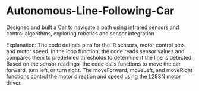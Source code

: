 # Autonomous-Line-Following-Car
Designed and built a Car to navigate a path using infrared sensors and control algorithms, exploring robotics and sensor integration


Explanation: 
            The code defines pins for the IR sensors, motor control pins, and motor speed.
            In the loop function, the code reads sensor values and compares them to predefined thresholds to determine if the line is detected.
            Based on the sensor readings, the code calls functions to move the car forward, turn left, or turn right.
            The moveForward, moveLeft, and moveRight functions control the motor direction and speed using the L298N motor driver.
